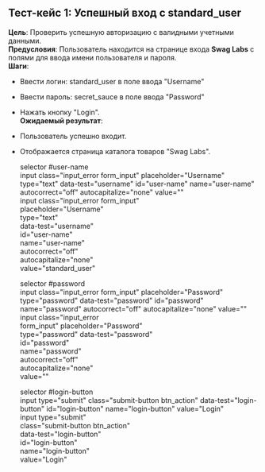 ## Тест-кейс 1: Успешный вход с standard_user  
**Цель**: Проверить успешную авторизацию с валидными учетными данными.  
**Предусловия**: Пользователь находится на странице входа **Swag Labs** с полями для ввода имени пользователя и пароля.  
**Шаги**:  
* Ввести логин: standard_user в поле ввода "Username"  
* Ввести пароль: secret_sauce в поле ввода "Password"  
* Нажать кнопку "Login".  
**Ожидаемый результат**:  
* Пользователь успешно входит.  
* Отображается страница каталога товаров "Swag Labs".  

  selector #user-name  
input class="input_error form_input" placeholder="Username" type="text" data-test="username" id="user-name" name="user-name" autocorrect="off" autocapitalize="none" value=""  
  input class="input_error form_input"  
  placeholder="Username"  
  type="text"  
  data-test="username"  
  id="user-name"  
  name="user-name"  
  autocorrect="off"  
  autocapitalize="none"   
  value="standard_user"  
  
  selector #password  
input class="input_error form_input" placeholder="Password" type="password" data-test="password" id="password" name="password" autocorrect="off" autocapitalize="none" value=""  
  input class="input_error  
  form_input" placeholder="Password"  
  type="password" data-test="password"  
  id="password"  
  name="password"  
  autocorrect="off"  
  autocapitalize="none"  
  value=""  
  
  selector #login-button  
input type="submit" class="submit-button btn_action" data-test="login-button" id="login-button" name="login-button" value="Login"  
  input type="submit"  
  class="submit-button btn_action"  
  data-test="login-button"  
  id="login-button"  
  name="login-button"  
  value="Login"  



  



    
